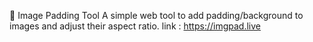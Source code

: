 📐 Image Padding Tool
A simple web tool to add padding/background to images and adjust their aspect ratio.
link : https://imgpad.live
